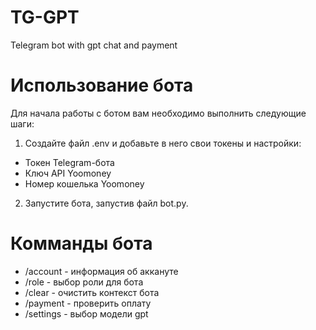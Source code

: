 # TG-GPT
Telegram bot with gpt chat and payment


# Использование бота
Для начала работы с ботом вам необходимо выполнить следующие шаги:

1. Создайте файл .env и добавьте в него свои токены и настройки:
 * Токен Telegram-бота
 * Ключ API Yoomoney
 * Номер кошелька Yoomoney
2. Запустите бота, запустив файл bot.py.


# Комманды бота
* /account - информация об аккануте
* /role - выбор роли для бота
* /clear - очистить контекст бота
* /payment - проверить оплату
* /settings - выбор модели gpt
